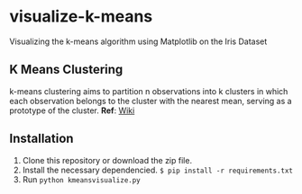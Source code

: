# visualize-k-means
Visualizing the k-means algorithm using Matplotlib on the Iris Dataset


## K Means Clustering
k-means clustering aims to partition n observations into k clusters in which each observation belongs to the cluster with the nearest mean, serving as a prototype of the cluster.
**Ref**: [Wiki](https://en.wikipedia.org/wiki/K-means_clustering)

## Installation

1. Clone this repository or download the zip file.
2. Install the necessary dependencied.
   `$ pip install -r requirements.txt`
3. Run `python kmeansvisualize.py`


